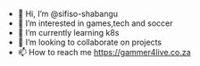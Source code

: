 - 👋 Hi, I’m @sifiso-shabangu
- 👀 I’m interested in games,tech and soccer
- 🌱 I’m currently learning k8s
- 💞️ I’m looking to collaborate on projects
- 📫 How to reach me https://gammer4live.co.za

<!---
sifiso-shabangu/sifiso-shabangu is a ✨ special ✨ repository because its `README.md` (this file) appears on your GitHub profile.
You can click the Preview link to take a look at your changes.
--->
